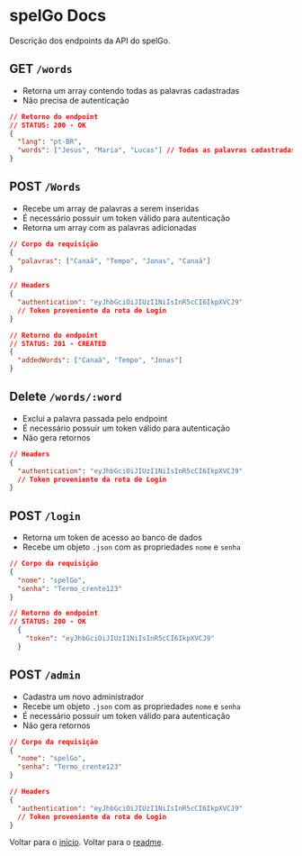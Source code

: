 # spelGo Docs

Descrição dos endpoints da API do spelGo.

## GET `/words`

 - Retorna um array contendo todas as palavras cadastradas
 - Não precisa de autenticação

```json
// Retorno do endpoint
// STATUS: 200 - OK
{
  "lang": "pt-BR",
  "words": ["Jesus", "Maria", "Lucas"] // Todas as palavras cadastradas
}
```

## POST `/Words`

 - Recebe um array de palavras a serem inseridas
 - É necessário possuir um token válido para autenticação
 - Retorna um array com as palavras adicionadas

```json
// Corpo da requisição
{
  "palavras": ["Canaã", "Tempo", "Jonas", "Canaã"]
}

// Headers
{
  "authentication": "eyJhbGciOiJIUzI1NiIsInR5cCI6IkpXVCJ9"
  // Token proveniente da rota de Login
}
```

```json
// Retorno do endpoint
// STATUS: 201 - CREATED
{
  "addedWords": ["Canaã", "Tempo", "Jonas"]
}
```

## Delete `/words/:word`

 - Exclui a palavra passada pelo endpoint
 - É necessário possuir um token válido para autenticação
 - Não gera retornos

```json
// Headers
{
  "authentication": "eyJhbGciOiJIUzI1NiIsInR5cCI6IkpXVCJ9"
  // Token proveniente da rota de Login
}
```

## POST `/login`

 - Retorna um token de acesso ao banco de dados
 - Recebe um objeto `.json` com as propriedades `nome` e `senha`

```json
// Corpo da requisição
{
  "nome": "spelGo",
  "senha": "Termo_crente123"
}
```

```json
// Retorno do endpoint
// STATUS: 200 - OK
  {
    "token": "eyJhbGciOiJIUzI1NiIsInR5cCI6IkpXVCJ9"
  }
```

## POST `/admin`

 - Cadastra um novo administrador
 - Recebe um objeto `.json` com as propriedades `nome` e `senha`
 - É necessário possuir um token válido para autenticação
 - Não gera retornos

```json
// Corpo da requisição
{
  "nome": "spelGo",
  "senha": "Termo_crente123"
}

// Headers
{
  "authentication": "eyJhbGciOiJIUzI1NiIsInR5cCI6IkpXVCJ9"
  // Token proveniente da rota de Login
}
```

Voltar para o [início](#spelgo-docs).
Voltar para o [readme](../README.md).
